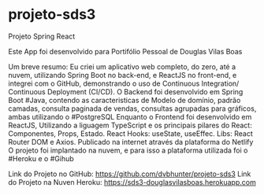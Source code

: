 # projeto-sds3
Projeto Spring React


Este App foi desenvolvido para Portifólio Pessoal de Douglas Vilas Boas

Um breve resumo: Eu criei um aplicativo web completo, do zero, até a nuvem, utilizando Spring Boot no back-end, e ReactJS no front-end, e integrei com o GitHub, 
demonstrando o uso de Continuous Integration/ Continuous Deployment (CI/CD).
O Backend foi desenvolvido em Spring Boot #Java, contendo as caracteristicas de Modelo de domínio, padrão camadas, consulta paginada de vendas, consultas agrupadas para gráficos, ambas utilizando o #PostgreSQL
Enquanto o Frontend foi desenvolvido em ReactJS, Utilizando a liguagem TypeScript e os principais pilares do React: Componentes, Props, Estado. React Hooks: useState, useEffec. Libs: React Router DOM e
Axios. Publicado na internet através da plataforma do Netlify
O projeto foi implantado na nuvem, e para isso a plataforma utilizada foi o #Heroku e o #Gihub

Link do Projeto no GitHub: https://github.com/dvbhunter/projeto-sds3
Link do Projeto na Nuven Heroku: https://sds3-douglasvilasboas.herokuapp.com
